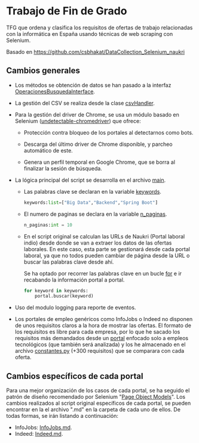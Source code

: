 # Trabajo de Fin de Grado

TFG que ordena y clasifica los requisitos de ofertas de trabajo relacionadas con la informática en España usando técnicas de web scraping con Selenium.

Basado en https://github.com/csbhakat/DataCollection_Selenium_naukri

## Cambios generales

- Los métodos se obtención de datos se han pasado a la interfaz [OperacionesBusquedaInterface](interfaces/operacionesBusquedaInterface.py).
  
- La gestión del CSV se realiza desde la clase [csvHandler](util/csvHandler.py).

- Para la gestión del driver de Chrome, se usa un módulo basado en Selenium  ([undetectable-chromedriver](https://github.com/ultrafunkamsterdam/undetected-chromedriver)) que ofrece:
  
    - Protección contra bloqueo de los portales al detectarnos como bots.
  
    - Descarga del último driver de Chrome disponible, y parcheo automático de este.
  
    - Genera un perfil temporal en Google Chrome, que se borra al finalizar la sesión de búsqueda.
  

- La lógica principal del script se desarrolla en el archivo [main](./main.py).
    
    - Las palabras clave se declaran en la variable [keywords](./main.py#L21).  
  
        ```python
        keywords:list=["Big Data","Backend","Spring Boot"]
        ```
   
    - El numero de paginas se declara en la variable [n_paginas](./main.py#L22).
    
        ```python
        n_paginas:int = 10    
        ```

    - En el script original se calculan las URLs de Naukri (Portal laboral indio) desde donde se van a extraer los datos de las ofertas laborales. En este caso, esta parte se gestionará desde cada portal laboral, ya que no todos pueden cambiar de página desde la URL o buscar las palabras clave desde ahí.
  
        Se ha optado por recorrer las palabras clave en un bucle [for](./main.py#L37) e ir recabando la información portal a portal. 

        ```python
        for keyword in keywords:
            portal.buscar(keyword)
        ```
- Uso del modulo logging para reporte de eventos.

- Los portales de empleo genéricos como InfoJobs o Indeed no disponen de unos requisitos claros a la hora de mostrar las ofertas. El formato de los requisitos es libre para cada empresa, por lo que he sacado los requisitos más demandados desde un [portal](https://ticjob.es/) enfocado solo a empleos tecnológicos (que también será analizada) y los he almacenado en el archivo [constantes.py](./util/constantes.py) (+300 requisitos) que se comparara con cada oferta.

## Cambios específicos de cada portal

Para una mejor organización de los casos de cada portal, se ha seguido el patrón de diseño recomendado por Selenium "[Page Object Models](https://www.selenium.dev/documentation/test_practices/encouraged/page_object_models/)". Los cambios realizados al script original específicos de cada portal, se pueden encontrar en la el archivo ".md" en la carpeta de cada uno de ellos. De todas formas, se irán listando a continuación:

- InfoJobs: [InfoJobs.md](./portales/infojobs/InfoJobs.md).
- Indeed: [Indeed.md](./portales/indeed/Indeed.md).
